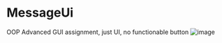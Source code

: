 # MessageUi 
OOP Advanced GUI assignment, just UI, no functionable button
![image](https://github.com/evergard3n/MessageUi/assets/125454324/51d4c0a6-9456-496f-bfb7-0254f20f084a)
